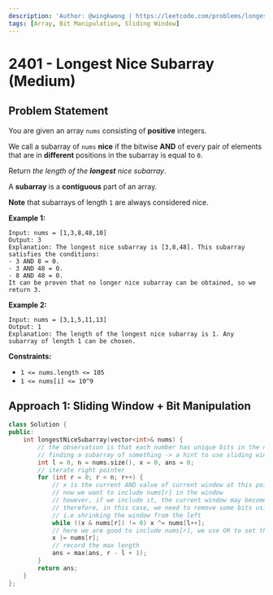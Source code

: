 ```yaml
---
description: 'Author: @wingkwong | https://leetcode.com/problems/longest-nice-subarray/'
tags: [Array, Bit Manipulation, Sliding Window]
---
```


# 2401 - Longest Nice Subarray (Medium) 

## Problem Statement

You are given an array `nums` consisting of **positive** integers.

We call a subarray of `nums` **nice** if the bitwise **AND** of every pair of elements that are in **different** positions in the subarray is equal to `0`.

Return *the length of the **longest** nice subarray*.

A **subarray** is a **contiguous** part of an array.

**Note** that subarrays of length `1` are always considered nice.

**Example 1:**

```
Input: nums = [1,3,8,48,10]
Output: 3
Explanation: The longest nice subarray is [3,8,48]. This subarray satisfies the conditions:
- 3 AND 8 = 0.
- 3 AND 48 = 0.
- 8 AND 48 = 0.
It can be proven that no longer nice subarray can be obtained, so we return 3.
```

**Example 2:**

```
Input: nums = [3,1,5,11,13]
Output: 1
Explanation: The length of the longest nice subarray is 1. Any subarray of length 1 can be chosen.
```

**Constraints:**

- `1 <= nums.length <= 105`
- `1 <= nums[i] <= 10^9`

## Approach 1: Sliding Window + Bit Manipulation

<SolutionAuthor name="@wingkwong"/>

```cpp
class Solution {
public:
    int longestNiceSubarray(vector<int>& nums) {
        // the observation is that each number has unique bits in the nice array
        // finding a subarray of something -> a hint to use sliding window
        int l = 0, n = nums.size(), x = 0, ans = 0;
        // iterate right pointer
        for (int r = 0; r < n; r++) {
            // x is the current AND value of current window at this point
            // now we want to include nums[r] in the window
            // however, if we include it, the current window may become not nice (i.e. x_new != 0)
            // therefore, in this case, we need to remove some bits using XOR, 
            // i.e shrinking the window from the left
            while ((x & nums[r]) != 0) x ^= nums[l++];
            // here we are good to include nums[r], we use OR to set the bits
            x |= nums[r];
            // record the max length
            ans = max(ans, r - l + 1);
        }
        return ans;
    }
};
```